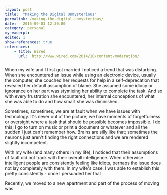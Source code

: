 ```yaml
---
layout: post
title:  "Making the Digital Unmysterious"
permalink: /making-the-digital-unmysterious/
date:   2015-09-03 12:30:00
category: personal
my-excerpt:
edited: 1
show-references: true
references:
    - title: Wired
      url:  http://www.wired.com/2014/10/content-moderation/
---
```


When my wife and I first got married I noticed a trend that was disturbing. When she encountered an issue while using an electronic device, usually the computer, she couched her requests for help in a self-deprecation that revealed her default assumption of blame. She assumed some idiocy or ignorance on her part was stymieing her ability to complete the task. And so with every frustration she encountered, her internal conceptions of what she was able to do and how smart she was diminished.

Sometimes, sometimes, we are at fault when we have issues with technology. It's never out of the picture; we have moments of forgetfulness or oversight where a task that should be possible becomes impossible. I do this; I go to turn on music or print a document or whatever and all the sudden I just can't remember how. Brains are silly like that; sometimes the neurons just aren't finding the right connections and we are rendered slightly incompetent.

With my wife (and many others in my life), I noticed that their assumptions of fault did not track with their overall intelligence.  When otherwise intelligent people are consistently feeling like idiots, perhaps the issue does not lay completely with them. In my wife's case, I was able to establish this pretty consistently - once I persuaded her that

Recently, we moved to a new apartment and part of the process of moving was
